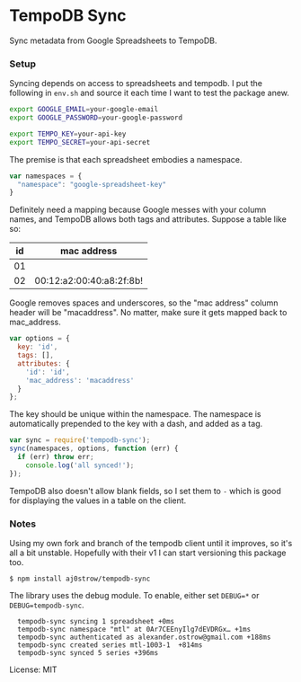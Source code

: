 # TempoDB Sync

Sync metadata from Google Spreadsheets to TempoDB. 

### Setup

Syncing depends on access to spreadsheets and tempodb. I put the following in `env.sh` and source it each time I want to test the package anew. 

```bash
export GOOGLE_EMAIL=your-google-email
export GOOGLE_PASSWORD=your-google-password

export TEMPO_KEY=your-api-key
export TEMPO_SECRET=your-api-secret
```

The premise is that each spreadsheet embodies a namespace.

```javascript
var namespaces = {
  "namespace": "google-spreadsheet-key"
}
```

Definitely need a mapping because Google messes with your column names, and TempoDB allows both tags and attributes. Suppose a table like so:

| id  | mac address              |
| --- | ------------------------ |
| 01  |                          |
| 02  | 00:12:a2:00:40:a8:2f:8b! |

Google removes spaces and underscores, so the "mac address" column header will be "macaddress". No matter, make sure it gets mapped back to mac_address. 

```javascript
var options = {
  key: 'id',
  tags: [],
  attributes: {
    'id': 'id',
    'mac_address': 'macaddress'
  }
};
```

The key should be unique within the namespace. The namespace is automatically prepended to the key with a dash, and added as a tag. 

```javascript
var sync = require('tempodb-sync');
sync(namespaces, options, function (err) {
  if (err) throw err;
	console.log('all synced!');
});
```

TempoDB also doesn't allow blank fields, so I set them to `-` which is good for displaying the values in a table on the client. 

### Notes

Using my own fork and branch of the tempodb client until it improves, so it's all a bit unstable. Hopefully with their v1 I can start versioning this package too. 

```
$ npm install aj0strow/tempodb-sync
```

The library uses the debug module. To enable, either set `DEBUG=*` or `DEBUG=tempodb-sync`. 

```
  tempodb-sync syncing 1 spreadsheet +0ms
  tempodb-sync namespace "mtl" at 0Ar7CEEnyIlg7dEVDRGx… +1ms
  tempodb-sync authenticated as alexander.ostrow@gmail.com +188ms
  tempodb-sync created series mtl-1003-1  +814ms
  tempodb-sync synced 5 series +396ms
```

License: MIT
